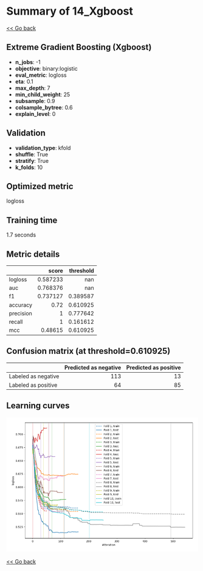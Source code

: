 # Summary of 14_Xgboost

[<< Go back](../README.md)


## Extreme Gradient Boosting (Xgboost)
- **n_jobs**: -1
- **objective**: binary:logistic
- **eval_metric**: logloss
- **eta**: 0.1
- **max_depth**: 7
- **min_child_weight**: 25
- **subsample**: 0.9
- **colsample_bytree**: 0.6
- **explain_level**: 0

## Validation
 - **validation_type**: kfold
 - **shuffle**: True
 - **stratify**: True
 - **k_folds**: 10

## Optimized metric
logloss

## Training time

1.7 seconds

## Metric details
|           |    score |   threshold |
|:----------|---------:|------------:|
| logloss   | 0.587233 |  nan        |
| auc       | 0.768376 |  nan        |
| f1        | 0.737127 |    0.389587 |
| accuracy  | 0.72     |    0.610925 |
| precision | 1        |    0.777642 |
| recall    | 1        |    0.161612 |
| mcc       | 0.48615  |    0.610925 |


## Confusion matrix (at threshold=0.610925)
|                     |   Predicted as negative |   Predicted as positive |
|:--------------------|------------------------:|------------------------:|
| Labeled as negative |                     113 |                      13 |
| Labeled as positive |                      64 |                      85 |

## Learning curves
![Learning curves](learning_curves.png)

[<< Go back](../README.md)
